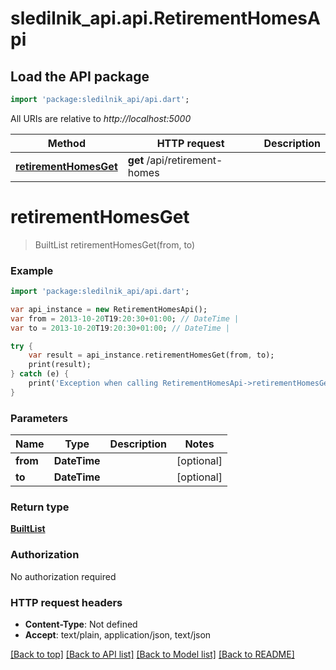 # sledilnik_api.api.RetirementHomesApi

## Load the API package
```dart
import 'package:sledilnik_api/api.dart';
```

All URIs are relative to *http://localhost:5000*

Method | HTTP request | Description
------------- | ------------- | -------------
[**retirementHomesGet**](RetirementHomesApi.md#retirementHomesGet) | **get** /api/retirement-homes | 


# **retirementHomesGet**
> BuiltList<RetirementHomesDay> retirementHomesGet(from, to)



### Example 
```dart
import 'package:sledilnik_api/api.dart';

var api_instance = new RetirementHomesApi();
var from = 2013-10-20T19:20:30+01:00; // DateTime | 
var to = 2013-10-20T19:20:30+01:00; // DateTime | 

try { 
    var result = api_instance.retirementHomesGet(from, to);
    print(result);
} catch (e) {
    print('Exception when calling RetirementHomesApi->retirementHomesGet: $e\n');
}
```

### Parameters

Name | Type | Description  | Notes
------------- | ------------- | ------------- | -------------
 **from** | **DateTime**|  | [optional] 
 **to** | **DateTime**|  | [optional] 

### Return type

[**BuiltList<RetirementHomesDay>**](RetirementHomesDay.md)

### Authorization

No authorization required

### HTTP request headers

 - **Content-Type**: Not defined
 - **Accept**: text/plain, application/json, text/json

[[Back to top]](#) [[Back to API list]](../README.md#documentation-for-api-endpoints) [[Back to Model list]](../README.md#documentation-for-models) [[Back to README]](../README.md)

